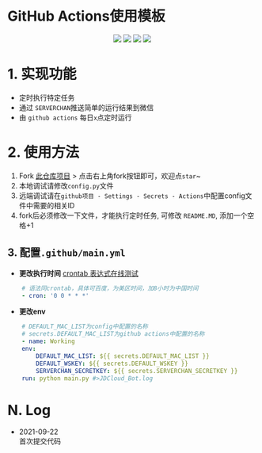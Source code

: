 GitHub Actions使用模板
===

<p align="center">
    <img src="https://img.shields.io/badge/Created on-2022.09-green"/>
    <img src="https://img.shields.io/badge/Python-3.7-blue"/>
    <img src="https://img.shields.io/badge/Last commit-Dec.-yellow"/>
    <img src="https://img.shields.io/badge/Repo size-35.8kb-red"/>
</p>

# 1. 实现功能
+ 定时执行特定任务
+ 通过 `SERVERCHAN`推送简单的运行结果到微信
+ 由 `github actions` 每日`x`点定时运行

# 2. 使用方法
1. Fork [此仓库项目](https://github.com/) > 点击右上角fork按钮即可，欢迎点`star`~
2. 本地调试请修改`config.py`文件
3. 远端调试请在`github项目 - Settings - Secrets - Actions`中配置config文件中需要的相关ID
4. fork后必须修改一下文件，才能执行定时任务, 可修改 `README.MD`, 添加一个空格+1


## 3. 配置`.github/main.yml`

- **更改执行时间** [crontab 表达式在线测试](https://crontab.guru/)
```yml
    # 语法同crontab，具体可百度，为美区时间，加8小时为中国时间
    - cron: '0 0 * * *'
```

- **更改env**
```yml
    # DEFAULT_MAC_LIST为config中配置的名称
    # secrets.DEFAULT_MAC_LIST为github actions中配置的名称
    - name: Working
    env:
        DEFAULT_MAC_LIST: ${{ secrets.DEFAULT_MAC_LIST }}
        DEFAULT_WSKEY: ${{ secrets.DEFAULT_WSKEY }}
        SERVERCHAN_SECRETKEY: ${{ secrets.SERVERCHAN_SECRETKEY }}
    run: python main.py #>JDCloud_Bot.log
```



# N. Log

+ 2021-09-22  
首次提交代码

